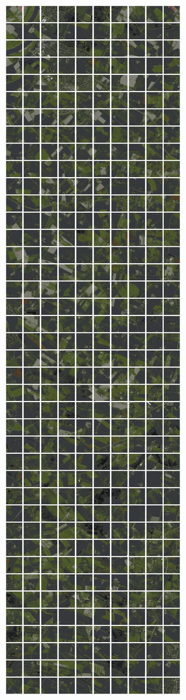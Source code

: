 <html>
<div>
<img src="https://github.com/HakkaTjakka/NL_TILE_MAP/blob/main/18/636/-1048/r.6360.-10480.png" height="44" width="44">
<img src="https://github.com/HakkaTjakka/NL_TILE_MAP/blob/main/18/636/-1048/r.6361.-10480.png" height="44" width="44">
<img src="https://github.com/HakkaTjakka/NL_TILE_MAP/blob/main/18/636/-1048/r.6362.-10480.png" height="44" width="44">
<img src="https://github.com/HakkaTjakka/NL_TILE_MAP/blob/main/18/636/-1048/r.6363.-10480.png" height="44" width="44">
<img src="https://github.com/HakkaTjakka/NL_TILE_MAP/blob/main/18/636/-1048/r.6364.-10480.png" height="44" width="44">
<img src="https://github.com/HakkaTjakka/NL_TILE_MAP/blob/main/18/636/-1048/r.6365.-10480.png" height="44" width="44">
<img src="https://github.com/HakkaTjakka/NL_TILE_MAP/blob/main/18/636/-1048/r.6366.-10480.png" height="44" width="44">
<img src="https://github.com/HakkaTjakka/NL_TILE_MAP/blob/main/18/636/-1048/r.6367.-10480.png" height="44" width="44">
<img src="https://github.com/HakkaTjakka/NL_TILE_MAP/blob/main/18/636/-1048/r.6368.-10480.png" height="44" width="44">
<img src="https://github.com/HakkaTjakka/NL_TILE_MAP/blob/main/18/636/-1048/r.6369.-10480.png" height="44" width="44">
<img src="https://github.com/HakkaTjakka/NL_TILE_MAP/blob/main/18/637/-1048/r.6370.-10480.png" height="44" width="44">
<img src="https://github.com/HakkaTjakka/NL_TILE_MAP/blob/main/18/637/-1048/r.6371.-10480.png" height="44" width="44">
<img src="https://github.com/HakkaTjakka/NL_TILE_MAP/blob/main/18/637/-1048/r.6372.-10480.png" height="44" width="44">
<img src="https://github.com/HakkaTjakka/NL_TILE_MAP/blob/main/18/637/-1048/r.6373.-10480.png" height="44" width="44">
<img src="https://github.com/HakkaTjakka/NL_TILE_MAP/blob/main/18/637/-1048/r.6374.-10480.png" height="44" width="44">
<img src="https://github.com/HakkaTjakka/NL_TILE_MAP/blob/main/18/637/-1048/r.6375.-10480.png" height="44" width="44">
<img src="https://github.com/HakkaTjakka/NL_TILE_MAP/blob/main/18/637/-1048/r.6376.-10480.png" height="44" width="44">
<img src="https://github.com/HakkaTjakka/NL_TILE_MAP/blob/main/18/637/-1048/r.6377.-10480.png" height="44" width="44">
<img src="https://github.com/HakkaTjakka/NL_TILE_MAP/blob/main/18/637/-1048/r.6378.-10480.png" height="44" width="44">
<img src="https://github.com/HakkaTjakka/NL_TILE_MAP/blob/main/18/637/-1048/r.6379.-10480.png" height="44" width="44">
<br>
<img src="https://github.com/HakkaTjakka/NL_TILE_MAP/blob/main/18/636/-1048/r.6360.-10479.png" height="44" width="44">
<img src="https://github.com/HakkaTjakka/NL_TILE_MAP/blob/main/18/636/-1048/r.6361.-10479.png" height="44" width="44">
<img src="https://github.com/HakkaTjakka/NL_TILE_MAP/blob/main/18/636/-1048/r.6362.-10479.png" height="44" width="44">
<img src="https://github.com/HakkaTjakka/NL_TILE_MAP/blob/main/18/636/-1048/r.6363.-10479.png" height="44" width="44">
<img src="https://github.com/HakkaTjakka/NL_TILE_MAP/blob/main/18/636/-1048/r.6364.-10479.png" height="44" width="44">
<img src="https://github.com/HakkaTjakka/NL_TILE_MAP/blob/main/18/636/-1048/r.6365.-10479.png" height="44" width="44">
<img src="https://github.com/HakkaTjakka/NL_TILE_MAP/blob/main/18/636/-1048/r.6366.-10479.png" height="44" width="44">
<img src="https://github.com/HakkaTjakka/NL_TILE_MAP/blob/main/18/636/-1048/r.6367.-10479.png" height="44" width="44">
<img src="https://github.com/HakkaTjakka/NL_TILE_MAP/blob/main/18/636/-1048/r.6368.-10479.png" height="44" width="44">
<img src="https://github.com/HakkaTjakka/NL_TILE_MAP/blob/main/18/636/-1048/r.6369.-10479.png" height="44" width="44">
<img src="https://github.com/HakkaTjakka/NL_TILE_MAP/blob/main/18/637/-1048/r.6370.-10479.png" height="44" width="44">
<img src="https://github.com/HakkaTjakka/NL_TILE_MAP/blob/main/18/637/-1048/r.6371.-10479.png" height="44" width="44">
<img src="https://github.com/HakkaTjakka/NL_TILE_MAP/blob/main/18/637/-1048/r.6372.-10479.png" height="44" width="44">
<img src="https://github.com/HakkaTjakka/NL_TILE_MAP/blob/main/18/637/-1048/r.6373.-10479.png" height="44" width="44">
<img src="https://github.com/HakkaTjakka/NL_TILE_MAP/blob/main/18/637/-1048/r.6374.-10479.png" height="44" width="44">
<img src="https://github.com/HakkaTjakka/NL_TILE_MAP/blob/main/18/637/-1048/r.6375.-10479.png" height="44" width="44">
<img src="https://github.com/HakkaTjakka/NL_TILE_MAP/blob/main/18/637/-1048/r.6376.-10479.png" height="44" width="44">
<img src="https://github.com/HakkaTjakka/NL_TILE_MAP/blob/main/18/637/-1048/r.6377.-10479.png" height="44" width="44">
<img src="https://github.com/HakkaTjakka/NL_TILE_MAP/blob/main/18/637/-1048/r.6378.-10479.png" height="44" width="44">
<img src="https://github.com/HakkaTjakka/NL_TILE_MAP/blob/main/18/637/-1048/r.6379.-10479.png" height="44" width="44">
<br>
<img src="https://github.com/HakkaTjakka/NL_TILE_MAP/blob/main/18/636/-1048/r.6360.-10478.png" height="44" width="44">
<img src="https://github.com/HakkaTjakka/NL_TILE_MAP/blob/main/18/636/-1048/r.6361.-10478.png" height="44" width="44">
<img src="https://github.com/HakkaTjakka/NL_TILE_MAP/blob/main/18/636/-1048/r.6362.-10478.png" height="44" width="44">
<img src="https://github.com/HakkaTjakka/NL_TILE_MAP/blob/main/18/636/-1048/r.6363.-10478.png" height="44" width="44">
<img src="https://github.com/HakkaTjakka/NL_TILE_MAP/blob/main/18/636/-1048/r.6364.-10478.png" height="44" width="44">
<img src="https://github.com/HakkaTjakka/NL_TILE_MAP/blob/main/18/636/-1048/r.6365.-10478.png" height="44" width="44">
<img src="https://github.com/HakkaTjakka/NL_TILE_MAP/blob/main/18/636/-1048/r.6366.-10478.png" height="44" width="44">
<img src="https://github.com/HakkaTjakka/NL_TILE_MAP/blob/main/18/636/-1048/r.6367.-10478.png" height="44" width="44">
<img src="https://github.com/HakkaTjakka/NL_TILE_MAP/blob/main/18/636/-1048/r.6368.-10478.png" height="44" width="44">
<img src="https://github.com/HakkaTjakka/NL_TILE_MAP/blob/main/18/636/-1048/r.6369.-10478.png" height="44" width="44">
<img src="https://github.com/HakkaTjakka/NL_TILE_MAP/blob/main/18/637/-1048/r.6370.-10478.png" height="44" width="44">
<img src="https://github.com/HakkaTjakka/NL_TILE_MAP/blob/main/18/637/-1048/r.6371.-10478.png" height="44" width="44">
<img src="https://github.com/HakkaTjakka/NL_TILE_MAP/blob/main/18/637/-1048/r.6372.-10478.png" height="44" width="44">
<img src="https://github.com/HakkaTjakka/NL_TILE_MAP/blob/main/18/637/-1048/r.6373.-10478.png" height="44" width="44">
<img src="https://github.com/HakkaTjakka/NL_TILE_MAP/blob/main/18/637/-1048/r.6374.-10478.png" height="44" width="44">
<img src="https://github.com/HakkaTjakka/NL_TILE_MAP/blob/main/18/637/-1048/r.6375.-10478.png" height="44" width="44">
<img src="https://github.com/HakkaTjakka/NL_TILE_MAP/blob/main/18/637/-1048/r.6376.-10478.png" height="44" width="44">
<img src="https://github.com/HakkaTjakka/NL_TILE_MAP/blob/main/18/637/-1048/r.6377.-10478.png" height="44" width="44">
<img src="https://github.com/HakkaTjakka/NL_TILE_MAP/blob/main/18/637/-1048/r.6378.-10478.png" height="44" width="44">
<img src="https://github.com/HakkaTjakka/NL_TILE_MAP/blob/main/18/637/-1048/r.6379.-10478.png" height="44" width="44">
<br>
<img src="https://github.com/HakkaTjakka/NL_TILE_MAP/blob/main/18/636/-1048/r.6360.-10477.png" height="44" width="44">
<img src="https://github.com/HakkaTjakka/NL_TILE_MAP/blob/main/18/636/-1048/r.6361.-10477.png" height="44" width="44">
<img src="https://github.com/HakkaTjakka/NL_TILE_MAP/blob/main/18/636/-1048/r.6362.-10477.png" height="44" width="44">
<img src="https://github.com/HakkaTjakka/NL_TILE_MAP/blob/main/18/636/-1048/r.6363.-10477.png" height="44" width="44">
<img src="https://github.com/HakkaTjakka/NL_TILE_MAP/blob/main/18/636/-1048/r.6364.-10477.png" height="44" width="44">
<img src="https://github.com/HakkaTjakka/NL_TILE_MAP/blob/main/18/636/-1048/r.6365.-10477.png" height="44" width="44">
<img src="https://github.com/HakkaTjakka/NL_TILE_MAP/blob/main/18/636/-1048/r.6366.-10477.png" height="44" width="44">
<img src="https://github.com/HakkaTjakka/NL_TILE_MAP/blob/main/18/636/-1048/r.6367.-10477.png" height="44" width="44">
<img src="https://github.com/HakkaTjakka/NL_TILE_MAP/blob/main/18/636/-1048/r.6368.-10477.png" height="44" width="44">
<img src="https://github.com/HakkaTjakka/NL_TILE_MAP/blob/main/18/636/-1048/r.6369.-10477.png" height="44" width="44">
<img src="https://github.com/HakkaTjakka/NL_TILE_MAP/blob/main/18/637/-1048/r.6370.-10477.png" height="44" width="44">
<img src="https://github.com/HakkaTjakka/NL_TILE_MAP/blob/main/18/637/-1048/r.6371.-10477.png" height="44" width="44">
<img src="https://github.com/HakkaTjakka/NL_TILE_MAP/blob/main/18/637/-1048/r.6372.-10477.png" height="44" width="44">
<img src="https://github.com/HakkaTjakka/NL_TILE_MAP/blob/main/18/637/-1048/r.6373.-10477.png" height="44" width="44">
<img src="https://github.com/HakkaTjakka/NL_TILE_MAP/blob/main/18/637/-1048/r.6374.-10477.png" height="44" width="44">
<img src="https://github.com/HakkaTjakka/NL_TILE_MAP/blob/main/18/637/-1048/r.6375.-10477.png" height="44" width="44">
<img src="https://github.com/HakkaTjakka/NL_TILE_MAP/blob/main/18/637/-1048/r.6376.-10477.png" height="44" width="44">
<img src="https://github.com/HakkaTjakka/NL_TILE_MAP/blob/main/18/637/-1048/r.6377.-10477.png" height="44" width="44">
<img src="https://github.com/HakkaTjakka/NL_TILE_MAP/blob/main/18/637/-1048/r.6378.-10477.png" height="44" width="44">
<img src="https://github.com/HakkaTjakka/NL_TILE_MAP/blob/main/18/637/-1048/r.6379.-10477.png" height="44" width="44">
<br>
<img src="https://github.com/HakkaTjakka/NL_TILE_MAP/blob/main/18/636/-1048/r.6360.-10476.png" height="44" width="44">
<img src="https://github.com/HakkaTjakka/NL_TILE_MAP/blob/main/18/636/-1048/r.6361.-10476.png" height="44" width="44">
<img src="https://github.com/HakkaTjakka/NL_TILE_MAP/blob/main/18/636/-1048/r.6362.-10476.png" height="44" width="44">
<img src="https://github.com/HakkaTjakka/NL_TILE_MAP/blob/main/18/636/-1048/r.6363.-10476.png" height="44" width="44">
<img src="https://github.com/HakkaTjakka/NL_TILE_MAP/blob/main/18/636/-1048/r.6364.-10476.png" height="44" width="44">
<img src="https://github.com/HakkaTjakka/NL_TILE_MAP/blob/main/18/636/-1048/r.6365.-10476.png" height="44" width="44">
<img src="https://github.com/HakkaTjakka/NL_TILE_MAP/blob/main/18/636/-1048/r.6366.-10476.png" height="44" width="44">
<img src="https://github.com/HakkaTjakka/NL_TILE_MAP/blob/main/18/636/-1048/r.6367.-10476.png" height="44" width="44">
<img src="https://github.com/HakkaTjakka/NL_TILE_MAP/blob/main/18/636/-1048/r.6368.-10476.png" height="44" width="44">
<img src="https://github.com/HakkaTjakka/NL_TILE_MAP/blob/main/18/636/-1048/r.6369.-10476.png" height="44" width="44">
<img src="https://github.com/HakkaTjakka/NL_TILE_MAP/blob/main/18/637/-1048/r.6370.-10476.png" height="44" width="44">
<img src="https://github.com/HakkaTjakka/NL_TILE_MAP/blob/main/18/637/-1048/r.6371.-10476.png" height="44" width="44">
<img src="https://github.com/HakkaTjakka/NL_TILE_MAP/blob/main/18/637/-1048/r.6372.-10476.png" height="44" width="44">
<img src="https://github.com/HakkaTjakka/NL_TILE_MAP/blob/main/18/637/-1048/r.6373.-10476.png" height="44" width="44">
<img src="https://github.com/HakkaTjakka/NL_TILE_MAP/blob/main/18/637/-1048/r.6374.-10476.png" height="44" width="44">
<img src="https://github.com/HakkaTjakka/NL_TILE_MAP/blob/main/18/637/-1048/r.6375.-10476.png" height="44" width="44">
<img src="https://github.com/HakkaTjakka/NL_TILE_MAP/blob/main/18/637/-1048/r.6376.-10476.png" height="44" width="44">
<img src="https://github.com/HakkaTjakka/NL_TILE_MAP/blob/main/18/637/-1048/r.6377.-10476.png" height="44" width="44">
<img src="https://github.com/HakkaTjakka/NL_TILE_MAP/blob/main/18/637/-1048/r.6378.-10476.png" height="44" width="44">
<img src="https://github.com/HakkaTjakka/NL_TILE_MAP/blob/main/18/637/-1048/r.6379.-10476.png" height="44" width="44">
<br>
<img src="https://github.com/HakkaTjakka/NL_TILE_MAP/blob/main/18/636/-1048/r.6360.-10475.png" height="44" width="44">
<img src="https://github.com/HakkaTjakka/NL_TILE_MAP/blob/main/18/636/-1048/r.6361.-10475.png" height="44" width="44">
<img src="https://github.com/HakkaTjakka/NL_TILE_MAP/blob/main/18/636/-1048/r.6362.-10475.png" height="44" width="44">
<img src="https://github.com/HakkaTjakka/NL_TILE_MAP/blob/main/18/636/-1048/r.6363.-10475.png" height="44" width="44">
<img src="https://github.com/HakkaTjakka/NL_TILE_MAP/blob/main/18/636/-1048/r.6364.-10475.png" height="44" width="44">
<img src="https://github.com/HakkaTjakka/NL_TILE_MAP/blob/main/18/636/-1048/r.6365.-10475.png" height="44" width="44">
<img src="https://github.com/HakkaTjakka/NL_TILE_MAP/blob/main/18/636/-1048/r.6366.-10475.png" height="44" width="44">
<img src="https://github.com/HakkaTjakka/NL_TILE_MAP/blob/main/18/636/-1048/r.6367.-10475.png" height="44" width="44">
<img src="https://github.com/HakkaTjakka/NL_TILE_MAP/blob/main/18/636/-1048/r.6368.-10475.png" height="44" width="44">
<img src="https://github.com/HakkaTjakka/NL_TILE_MAP/blob/main/18/636/-1048/r.6369.-10475.png" height="44" width="44">
<img src="https://github.com/HakkaTjakka/NL_TILE_MAP/blob/main/18/637/-1048/r.6370.-10475.png" height="44" width="44">
<img src="https://github.com/HakkaTjakka/NL_TILE_MAP/blob/main/18/637/-1048/r.6371.-10475.png" height="44" width="44">
<img src="https://github.com/HakkaTjakka/NL_TILE_MAP/blob/main/18/637/-1048/r.6372.-10475.png" height="44" width="44">
<img src="https://github.com/HakkaTjakka/NL_TILE_MAP/blob/main/18/637/-1048/r.6373.-10475.png" height="44" width="44">
<img src="https://github.com/HakkaTjakka/NL_TILE_MAP/blob/main/18/637/-1048/r.6374.-10475.png" height="44" width="44">
<img src="https://github.com/HakkaTjakka/NL_TILE_MAP/blob/main/18/637/-1048/r.6375.-10475.png" height="44" width="44">
<img src="https://github.com/HakkaTjakka/NL_TILE_MAP/blob/main/18/637/-1048/r.6376.-10475.png" height="44" width="44">
<img src="https://github.com/HakkaTjakka/NL_TILE_MAP/blob/main/18/637/-1048/r.6377.-10475.png" height="44" width="44">
<img src="https://github.com/HakkaTjakka/NL_TILE_MAP/blob/main/18/637/-1048/r.6378.-10475.png" height="44" width="44">
<img src="https://github.com/HakkaTjakka/NL_TILE_MAP/blob/main/18/637/-1048/r.6379.-10475.png" height="44" width="44">
<br>
<img src="https://github.com/HakkaTjakka/NL_TILE_MAP/blob/main/18/636/-1048/r.6360.-10474.png" height="44" width="44">
<img src="https://github.com/HakkaTjakka/NL_TILE_MAP/blob/main/18/636/-1048/r.6361.-10474.png" height="44" width="44">
<img src="https://github.com/HakkaTjakka/NL_TILE_MAP/blob/main/18/636/-1048/r.6362.-10474.png" height="44" width="44">
<img src="https://github.com/HakkaTjakka/NL_TILE_MAP/blob/main/18/636/-1048/r.6363.-10474.png" height="44" width="44">
<img src="https://github.com/HakkaTjakka/NL_TILE_MAP/blob/main/18/636/-1048/r.6364.-10474.png" height="44" width="44">
<img src="https://github.com/HakkaTjakka/NL_TILE_MAP/blob/main/18/636/-1048/r.6365.-10474.png" height="44" width="44">
<img src="https://github.com/HakkaTjakka/NL_TILE_MAP/blob/main/18/636/-1048/r.6366.-10474.png" height="44" width="44">
<img src="https://github.com/HakkaTjakka/NL_TILE_MAP/blob/main/18/636/-1048/r.6367.-10474.png" height="44" width="44">
<img src="https://github.com/HakkaTjakka/NL_TILE_MAP/blob/main/18/636/-1048/r.6368.-10474.png" height="44" width="44">
<img src="https://github.com/HakkaTjakka/NL_TILE_MAP/blob/main/18/636/-1048/r.6369.-10474.png" height="44" width="44">
<img src="https://github.com/HakkaTjakka/NL_TILE_MAP/blob/main/18/637/-1048/r.6370.-10474.png" height="44" width="44">
<img src="https://github.com/HakkaTjakka/NL_TILE_MAP/blob/main/18/637/-1048/r.6371.-10474.png" height="44" width="44">
<img src="https://github.com/HakkaTjakka/NL_TILE_MAP/blob/main/18/637/-1048/r.6372.-10474.png" height="44" width="44">
<img src="https://github.com/HakkaTjakka/NL_TILE_MAP/blob/main/18/637/-1048/r.6373.-10474.png" height="44" width="44">
<img src="https://github.com/HakkaTjakka/NL_TILE_MAP/blob/main/18/637/-1048/r.6374.-10474.png" height="44" width="44">
<img src="https://github.com/HakkaTjakka/NL_TILE_MAP/blob/main/18/637/-1048/r.6375.-10474.png" height="44" width="44">
<img src="https://github.com/HakkaTjakka/NL_TILE_MAP/blob/main/18/637/-1048/r.6376.-10474.png" height="44" width="44">
<img src="https://github.com/HakkaTjakka/NL_TILE_MAP/blob/main/18/637/-1048/r.6377.-10474.png" height="44" width="44">
<img src="https://github.com/HakkaTjakka/NL_TILE_MAP/blob/main/18/637/-1048/r.6378.-10474.png" height="44" width="44">
<img src="https://github.com/HakkaTjakka/NL_TILE_MAP/blob/main/18/637/-1048/r.6379.-10474.png" height="44" width="44">
<br>
<img src="https://github.com/HakkaTjakka/NL_TILE_MAP/blob/main/18/636/-1048/r.6360.-10473.png" height="44" width="44">
<img src="https://github.com/HakkaTjakka/NL_TILE_MAP/blob/main/18/636/-1048/r.6361.-10473.png" height="44" width="44">
<img src="https://github.com/HakkaTjakka/NL_TILE_MAP/blob/main/18/636/-1048/r.6362.-10473.png" height="44" width="44">
<img src="https://github.com/HakkaTjakka/NL_TILE_MAP/blob/main/18/636/-1048/r.6363.-10473.png" height="44" width="44">
<img src="https://github.com/HakkaTjakka/NL_TILE_MAP/blob/main/18/636/-1048/r.6364.-10473.png" height="44" width="44">
<img src="https://github.com/HakkaTjakka/NL_TILE_MAP/blob/main/18/636/-1048/r.6365.-10473.png" height="44" width="44">
<img src="https://github.com/HakkaTjakka/NL_TILE_MAP/blob/main/18/636/-1048/r.6366.-10473.png" height="44" width="44">
<img src="https://github.com/HakkaTjakka/NL_TILE_MAP/blob/main/18/636/-1048/r.6367.-10473.png" height="44" width="44">
<img src="https://github.com/HakkaTjakka/NL_TILE_MAP/blob/main/18/636/-1048/r.6368.-10473.png" height="44" width="44">
<img src="https://github.com/HakkaTjakka/NL_TILE_MAP/blob/main/18/636/-1048/r.6369.-10473.png" height="44" width="44">
<img src="https://github.com/HakkaTjakka/NL_TILE_MAP/blob/main/18/637/-1048/r.6370.-10473.png" height="44" width="44">
<img src="https://github.com/HakkaTjakka/NL_TILE_MAP/blob/main/18/637/-1048/r.6371.-10473.png" height="44" width="44">
<img src="https://github.com/HakkaTjakka/NL_TILE_MAP/blob/main/18/637/-1048/r.6372.-10473.png" height="44" width="44">
<img src="https://github.com/HakkaTjakka/NL_TILE_MAP/blob/main/18/637/-1048/r.6373.-10473.png" height="44" width="44">
<img src="https://github.com/HakkaTjakka/NL_TILE_MAP/blob/main/18/637/-1048/r.6374.-10473.png" height="44" width="44">
<img src="https://github.com/HakkaTjakka/NL_TILE_MAP/blob/main/18/637/-1048/r.6375.-10473.png" height="44" width="44">
<img src="https://github.com/HakkaTjakka/NL_TILE_MAP/blob/main/18/637/-1048/r.6376.-10473.png" height="44" width="44">
<img src="https://github.com/HakkaTjakka/NL_TILE_MAP/blob/main/18/637/-1048/r.6377.-10473.png" height="44" width="44">
<img src="https://github.com/HakkaTjakka/NL_TILE_MAP/blob/main/18/637/-1048/r.6378.-10473.png" height="44" width="44">
<img src="https://github.com/HakkaTjakka/NL_TILE_MAP/blob/main/18/637/-1048/r.6379.-10473.png" height="44" width="44">
<br>
<img src="https://github.com/HakkaTjakka/NL_TILE_MAP/blob/main/18/636/-1048/r.6360.-10472.png" height="44" width="44">
<img src="https://github.com/HakkaTjakka/NL_TILE_MAP/blob/main/18/636/-1048/r.6361.-10472.png" height="44" width="44">
<img src="https://github.com/HakkaTjakka/NL_TILE_MAP/blob/main/18/636/-1048/r.6362.-10472.png" height="44" width="44">
<img src="https://github.com/HakkaTjakka/NL_TILE_MAP/blob/main/18/636/-1048/r.6363.-10472.png" height="44" width="44">
<img src="https://github.com/HakkaTjakka/NL_TILE_MAP/blob/main/18/636/-1048/r.6364.-10472.png" height="44" width="44">
<img src="https://github.com/HakkaTjakka/NL_TILE_MAP/blob/main/18/636/-1048/r.6365.-10472.png" height="44" width="44">
<img src="https://github.com/HakkaTjakka/NL_TILE_MAP/blob/main/18/636/-1048/r.6366.-10472.png" height="44" width="44">
<img src="https://github.com/HakkaTjakka/NL_TILE_MAP/blob/main/18/636/-1048/r.6367.-10472.png" height="44" width="44">
<img src="https://github.com/HakkaTjakka/NL_TILE_MAP/blob/main/18/636/-1048/r.6368.-10472.png" height="44" width="44">
<img src="https://github.com/HakkaTjakka/NL_TILE_MAP/blob/main/18/636/-1048/r.6369.-10472.png" height="44" width="44">
<img src="https://github.com/HakkaTjakka/NL_TILE_MAP/blob/main/18/637/-1048/r.6370.-10472.png" height="44" width="44">
<img src="https://github.com/HakkaTjakka/NL_TILE_MAP/blob/main/18/637/-1048/r.6371.-10472.png" height="44" width="44">
<img src="https://github.com/HakkaTjakka/NL_TILE_MAP/blob/main/18/637/-1048/r.6372.-10472.png" height="44" width="44">
<img src="https://github.com/HakkaTjakka/NL_TILE_MAP/blob/main/18/637/-1048/r.6373.-10472.png" height="44" width="44">
<img src="https://github.com/HakkaTjakka/NL_TILE_MAP/blob/main/18/637/-1048/r.6374.-10472.png" height="44" width="44">
<img src="https://github.com/HakkaTjakka/NL_TILE_MAP/blob/main/18/637/-1048/r.6375.-10472.png" height="44" width="44">
<img src="https://github.com/HakkaTjakka/NL_TILE_MAP/blob/main/18/637/-1048/r.6376.-10472.png" height="44" width="44">
<img src="https://github.com/HakkaTjakka/NL_TILE_MAP/blob/main/18/637/-1048/r.6377.-10472.png" height="44" width="44">
<img src="https://github.com/HakkaTjakka/NL_TILE_MAP/blob/main/18/637/-1048/r.6378.-10472.png" height="44" width="44">
<img src="https://github.com/HakkaTjakka/NL_TILE_MAP/blob/main/18/637/-1048/r.6379.-10472.png" height="44" width="44">
<br>
<img src="https://github.com/HakkaTjakka/NL_TILE_MAP/blob/main/18/636/-1048/r.6360.-10471.png" height="44" width="44">
<img src="https://github.com/HakkaTjakka/NL_TILE_MAP/blob/main/18/636/-1048/r.6361.-10471.png" height="44" width="44">
<img src="https://github.com/HakkaTjakka/NL_TILE_MAP/blob/main/18/636/-1048/r.6362.-10471.png" height="44" width="44">
<img src="https://github.com/HakkaTjakka/NL_TILE_MAP/blob/main/18/636/-1048/r.6363.-10471.png" height="44" width="44">
<img src="https://github.com/HakkaTjakka/NL_TILE_MAP/blob/main/18/636/-1048/r.6364.-10471.png" height="44" width="44">
<img src="https://github.com/HakkaTjakka/NL_TILE_MAP/blob/main/18/636/-1048/r.6365.-10471.png" height="44" width="44">
<img src="https://github.com/HakkaTjakka/NL_TILE_MAP/blob/main/18/636/-1048/r.6366.-10471.png" height="44" width="44">
<img src="https://github.com/HakkaTjakka/NL_TILE_MAP/blob/main/18/636/-1048/r.6367.-10471.png" height="44" width="44">
<img src="https://github.com/HakkaTjakka/NL_TILE_MAP/blob/main/18/636/-1048/r.6368.-10471.png" height="44" width="44">
<img src="https://github.com/HakkaTjakka/NL_TILE_MAP/blob/main/18/636/-1048/r.6369.-10471.png" height="44" width="44">
<img src="https://github.com/HakkaTjakka/NL_TILE_MAP/blob/main/18/637/-1048/r.6370.-10471.png" height="44" width="44">
<img src="https://github.com/HakkaTjakka/NL_TILE_MAP/blob/main/18/637/-1048/r.6371.-10471.png" height="44" width="44">
<img src="https://github.com/HakkaTjakka/NL_TILE_MAP/blob/main/18/637/-1048/r.6372.-10471.png" height="44" width="44">
<img src="https://github.com/HakkaTjakka/NL_TILE_MAP/blob/main/18/637/-1048/r.6373.-10471.png" height="44" width="44">
<img src="https://github.com/HakkaTjakka/NL_TILE_MAP/blob/main/18/637/-1048/r.6374.-10471.png" height="44" width="44">
<img src="https://github.com/HakkaTjakka/NL_TILE_MAP/blob/main/18/637/-1048/r.6375.-10471.png" height="44" width="44">
<img src="https://github.com/HakkaTjakka/NL_TILE_MAP/blob/main/18/637/-1048/r.6376.-10471.png" height="44" width="44">
<img src="https://github.com/HakkaTjakka/NL_TILE_MAP/blob/main/18/637/-1048/r.6377.-10471.png" height="44" width="44">
<img src="https://github.com/HakkaTjakka/NL_TILE_MAP/blob/main/18/637/-1048/r.6378.-10471.png" height="44" width="44">
<img src="https://github.com/HakkaTjakka/NL_TILE_MAP/blob/main/18/637/-1048/r.6379.-10471.png" height="44" width="44">
<br>
<img src="https://github.com/HakkaTjakka/NL_TILE_MAP/blob/main/18/636/-1047/r.6360.-10470.png" height="44" width="44">
<img src="https://github.com/HakkaTjakka/NL_TILE_MAP/blob/main/18/636/-1047/r.6361.-10470.png" height="44" width="44">
<img src="https://github.com/HakkaTjakka/NL_TILE_MAP/blob/main/18/636/-1047/r.6362.-10470.png" height="44" width="44">
<img src="https://github.com/HakkaTjakka/NL_TILE_MAP/blob/main/18/636/-1047/r.6363.-10470.png" height="44" width="44">
<img src="https://github.com/HakkaTjakka/NL_TILE_MAP/blob/main/18/636/-1047/r.6364.-10470.png" height="44" width="44">
<img src="https://github.com/HakkaTjakka/NL_TILE_MAP/blob/main/18/636/-1047/r.6365.-10470.png" height="44" width="44">
<img src="https://github.com/HakkaTjakka/NL_TILE_MAP/blob/main/18/636/-1047/r.6366.-10470.png" height="44" width="44">
<img src="https://github.com/HakkaTjakka/NL_TILE_MAP/blob/main/18/636/-1047/r.6367.-10470.png" height="44" width="44">
<img src="https://github.com/HakkaTjakka/NL_TILE_MAP/blob/main/18/636/-1047/r.6368.-10470.png" height="44" width="44">
<img src="https://github.com/HakkaTjakka/NL_TILE_MAP/blob/main/18/636/-1047/r.6369.-10470.png" height="44" width="44">
<img src="https://github.com/HakkaTjakka/NL_TILE_MAP/blob/main/18/637/-1047/r.6370.-10470.png" height="44" width="44">
<img src="https://github.com/HakkaTjakka/NL_TILE_MAP/blob/main/18/637/-1047/r.6371.-10470.png" height="44" width="44">
<img src="https://github.com/HakkaTjakka/NL_TILE_MAP/blob/main/18/637/-1047/r.6372.-10470.png" height="44" width="44">
<img src="https://github.com/HakkaTjakka/NL_TILE_MAP/blob/main/18/637/-1047/r.6373.-10470.png" height="44" width="44">
<img src="https://github.com/HakkaTjakka/NL_TILE_MAP/blob/main/18/637/-1047/r.6374.-10470.png" height="44" width="44">
<img src="https://github.com/HakkaTjakka/NL_TILE_MAP/blob/main/18/637/-1047/r.6375.-10470.png" height="44" width="44">
<img src="https://github.com/HakkaTjakka/NL_TILE_MAP/blob/main/18/637/-1047/r.6376.-10470.png" height="44" width="44">
<img src="https://github.com/HakkaTjakka/NL_TILE_MAP/blob/main/18/637/-1047/r.6377.-10470.png" height="44" width="44">
<img src="https://github.com/HakkaTjakka/NL_TILE_MAP/blob/main/18/637/-1047/r.6378.-10470.png" height="44" width="44">
<img src="https://github.com/HakkaTjakka/NL_TILE_MAP/blob/main/18/637/-1047/r.6379.-10470.png" height="44" width="44">
<br>
<img src="https://github.com/HakkaTjakka/NL_TILE_MAP/blob/main/18/636/-1047/r.6360.-10469.png" height="44" width="44">
<img src="https://github.com/HakkaTjakka/NL_TILE_MAP/blob/main/18/636/-1047/r.6361.-10469.png" height="44" width="44">
<img src="https://github.com/HakkaTjakka/NL_TILE_MAP/blob/main/18/636/-1047/r.6362.-10469.png" height="44" width="44">
<img src="https://github.com/HakkaTjakka/NL_TILE_MAP/blob/main/18/636/-1047/r.6363.-10469.png" height="44" width="44">
<img src="https://github.com/HakkaTjakka/NL_TILE_MAP/blob/main/18/636/-1047/r.6364.-10469.png" height="44" width="44">
<img src="https://github.com/HakkaTjakka/NL_TILE_MAP/blob/main/18/636/-1047/r.6365.-10469.png" height="44" width="44">
<img src="https://github.com/HakkaTjakka/NL_TILE_MAP/blob/main/18/636/-1047/r.6366.-10469.png" height="44" width="44">
<img src="https://github.com/HakkaTjakka/NL_TILE_MAP/blob/main/18/636/-1047/r.6367.-10469.png" height="44" width="44">
<img src="https://github.com/HakkaTjakka/NL_TILE_MAP/blob/main/18/636/-1047/r.6368.-10469.png" height="44" width="44">
<img src="https://github.com/HakkaTjakka/NL_TILE_MAP/blob/main/18/636/-1047/r.6369.-10469.png" height="44" width="44">
<img src="https://github.com/HakkaTjakka/NL_TILE_MAP/blob/main/18/637/-1047/r.6370.-10469.png" height="44" width="44">
<img src="https://github.com/HakkaTjakka/NL_TILE_MAP/blob/main/18/637/-1047/r.6371.-10469.png" height="44" width="44">
<img src="https://github.com/HakkaTjakka/NL_TILE_MAP/blob/main/18/637/-1047/r.6372.-10469.png" height="44" width="44">
<img src="https://github.com/HakkaTjakka/NL_TILE_MAP/blob/main/18/637/-1047/r.6373.-10469.png" height="44" width="44">
<img src="https://github.com/HakkaTjakka/NL_TILE_MAP/blob/main/18/637/-1047/r.6374.-10469.png" height="44" width="44">
<img src="https://github.com/HakkaTjakka/NL_TILE_MAP/blob/main/18/637/-1047/r.6375.-10469.png" height="44" width="44">
<img src="https://github.com/HakkaTjakka/NL_TILE_MAP/blob/main/18/637/-1047/r.6376.-10469.png" height="44" width="44">
<img src="https://github.com/HakkaTjakka/NL_TILE_MAP/blob/main/18/637/-1047/r.6377.-10469.png" height="44" width="44">
<img src="https://github.com/HakkaTjakka/NL_TILE_MAP/blob/main/18/637/-1047/r.6378.-10469.png" height="44" width="44">
<img src="https://github.com/HakkaTjakka/NL_TILE_MAP/blob/main/18/637/-1047/r.6379.-10469.png" height="44" width="44">
<br>
<img src="https://github.com/HakkaTjakka/NL_TILE_MAP/blob/main/18/636/-1047/r.6360.-10468.png" height="44" width="44">
<img src="https://github.com/HakkaTjakka/NL_TILE_MAP/blob/main/18/636/-1047/r.6361.-10468.png" height="44" width="44">
<img src="https://github.com/HakkaTjakka/NL_TILE_MAP/blob/main/18/636/-1047/r.6362.-10468.png" height="44" width="44">
<img src="https://github.com/HakkaTjakka/NL_TILE_MAP/blob/main/18/636/-1047/r.6363.-10468.png" height="44" width="44">
<img src="https://github.com/HakkaTjakka/NL_TILE_MAP/blob/main/18/636/-1047/r.6364.-10468.png" height="44" width="44">
<img src="https://github.com/HakkaTjakka/NL_TILE_MAP/blob/main/18/636/-1047/r.6365.-10468.png" height="44" width="44">
<img src="https://github.com/HakkaTjakka/NL_TILE_MAP/blob/main/18/636/-1047/r.6366.-10468.png" height="44" width="44">
<img src="https://github.com/HakkaTjakka/NL_TILE_MAP/blob/main/18/636/-1047/r.6367.-10468.png" height="44" width="44">
<img src="https://github.com/HakkaTjakka/NL_TILE_MAP/blob/main/18/636/-1047/r.6368.-10468.png" height="44" width="44">
<img src="https://github.com/HakkaTjakka/NL_TILE_MAP/blob/main/18/636/-1047/r.6369.-10468.png" height="44" width="44">
<img src="https://github.com/HakkaTjakka/NL_TILE_MAP/blob/main/18/637/-1047/r.6370.-10468.png" height="44" width="44">
<img src="https://github.com/HakkaTjakka/NL_TILE_MAP/blob/main/18/637/-1047/r.6371.-10468.png" height="44" width="44">
<img src="https://github.com/HakkaTjakka/NL_TILE_MAP/blob/main/18/637/-1047/r.6372.-10468.png" height="44" width="44">
<img src="https://github.com/HakkaTjakka/NL_TILE_MAP/blob/main/18/637/-1047/r.6373.-10468.png" height="44" width="44">
<img src="https://github.com/HakkaTjakka/NL_TILE_MAP/blob/main/18/637/-1047/r.6374.-10468.png" height="44" width="44">
<img src="https://github.com/HakkaTjakka/NL_TILE_MAP/blob/main/18/637/-1047/r.6375.-10468.png" height="44" width="44">
<img src="https://github.com/HakkaTjakka/NL_TILE_MAP/blob/main/18/637/-1047/r.6376.-10468.png" height="44" width="44">
<img src="https://github.com/HakkaTjakka/NL_TILE_MAP/blob/main/18/637/-1047/r.6377.-10468.png" height="44" width="44">
<img src="https://github.com/HakkaTjakka/NL_TILE_MAP/blob/main/18/637/-1047/r.6378.-10468.png" height="44" width="44">
<img src="https://github.com/HakkaTjakka/NL_TILE_MAP/blob/main/18/637/-1047/r.6379.-10468.png" height="44" width="44">
<br>
<img src="https://github.com/HakkaTjakka/NL_TILE_MAP/blob/main/18/636/-1047/r.6360.-10467.png" height="44" width="44">
<img src="https://github.com/HakkaTjakka/NL_TILE_MAP/blob/main/18/636/-1047/r.6361.-10467.png" height="44" width="44">
<img src="https://github.com/HakkaTjakka/NL_TILE_MAP/blob/main/18/636/-1047/r.6362.-10467.png" height="44" width="44">
<img src="https://github.com/HakkaTjakka/NL_TILE_MAP/blob/main/18/636/-1047/r.6363.-10467.png" height="44" width="44">
<img src="https://github.com/HakkaTjakka/NL_TILE_MAP/blob/main/18/636/-1047/r.6364.-10467.png" height="44" width="44">
<img src="https://github.com/HakkaTjakka/NL_TILE_MAP/blob/main/18/636/-1047/r.6365.-10467.png" height="44" width="44">
<img src="https://github.com/HakkaTjakka/NL_TILE_MAP/blob/main/18/636/-1047/r.6366.-10467.png" height="44" width="44">
<img src="https://github.com/HakkaTjakka/NL_TILE_MAP/blob/main/18/636/-1047/r.6367.-10467.png" height="44" width="44">
<img src="https://github.com/HakkaTjakka/NL_TILE_MAP/blob/main/18/636/-1047/r.6368.-10467.png" height="44" width="44">
<img src="https://github.com/HakkaTjakka/NL_TILE_MAP/blob/main/18/636/-1047/r.6369.-10467.png" height="44" width="44">
<img src="https://github.com/HakkaTjakka/NL_TILE_MAP/blob/main/18/637/-1047/r.6370.-10467.png" height="44" width="44">
<img src="https://github.com/HakkaTjakka/NL_TILE_MAP/blob/main/18/637/-1047/r.6371.-10467.png" height="44" width="44">
<img src="https://github.com/HakkaTjakka/NL_TILE_MAP/blob/main/18/637/-1047/r.6372.-10467.png" height="44" width="44">
<img src="https://github.com/HakkaTjakka/NL_TILE_MAP/blob/main/18/637/-1047/r.6373.-10467.png" height="44" width="44">
<img src="https://github.com/HakkaTjakka/NL_TILE_MAP/blob/main/18/637/-1047/r.6374.-10467.png" height="44" width="44">
<img src="https://github.com/HakkaTjakka/NL_TILE_MAP/blob/main/18/637/-1047/r.6375.-10467.png" height="44" width="44">
<img src="https://github.com/HakkaTjakka/NL_TILE_MAP/blob/main/18/637/-1047/r.6376.-10467.png" height="44" width="44">
<img src="https://github.com/HakkaTjakka/NL_TILE_MAP/blob/main/18/637/-1047/r.6377.-10467.png" height="44" width="44">
<img src="https://github.com/HakkaTjakka/NL_TILE_MAP/blob/main/18/637/-1047/r.6378.-10467.png" height="44" width="44">
<img src="https://github.com/HakkaTjakka/NL_TILE_MAP/blob/main/18/637/-1047/r.6379.-10467.png" height="44" width="44">
<br>
<img src="https://github.com/HakkaTjakka/NL_TILE_MAP/blob/main/18/636/-1047/r.6360.-10466.png" height="44" width="44">
<img src="https://github.com/HakkaTjakka/NL_TILE_MAP/blob/main/18/636/-1047/r.6361.-10466.png" height="44" width="44">
<img src="https://github.com/HakkaTjakka/NL_TILE_MAP/blob/main/18/636/-1047/r.6362.-10466.png" height="44" width="44">
<img src="https://github.com/HakkaTjakka/NL_TILE_MAP/blob/main/18/636/-1047/r.6363.-10466.png" height="44" width="44">
<img src="https://github.com/HakkaTjakka/NL_TILE_MAP/blob/main/18/636/-1047/r.6364.-10466.png" height="44" width="44">
<img src="https://github.com/HakkaTjakka/NL_TILE_MAP/blob/main/18/636/-1047/r.6365.-10466.png" height="44" width="44">
<img src="https://github.com/HakkaTjakka/NL_TILE_MAP/blob/main/18/636/-1047/r.6366.-10466.png" height="44" width="44">
<img src="https://github.com/HakkaTjakka/NL_TILE_MAP/blob/main/18/636/-1047/r.6367.-10466.png" height="44" width="44">
<img src="https://github.com/HakkaTjakka/NL_TILE_MAP/blob/main/18/636/-1047/r.6368.-10466.png" height="44" width="44">
<img src="https://github.com/HakkaTjakka/NL_TILE_MAP/blob/main/18/636/-1047/r.6369.-10466.png" height="44" width="44">
<img src="https://github.com/HakkaTjakka/NL_TILE_MAP/blob/main/18/637/-1047/r.6370.-10466.png" height="44" width="44">
<img src="https://github.com/HakkaTjakka/NL_TILE_MAP/blob/main/18/637/-1047/r.6371.-10466.png" height="44" width="44">
<img src="https://github.com/HakkaTjakka/NL_TILE_MAP/blob/main/18/637/-1047/r.6372.-10466.png" height="44" width="44">
<img src="https://github.com/HakkaTjakka/NL_TILE_MAP/blob/main/18/637/-1047/r.6373.-10466.png" height="44" width="44">
<img src="https://github.com/HakkaTjakka/NL_TILE_MAP/blob/main/18/637/-1047/r.6374.-10466.png" height="44" width="44">
<img src="https://github.com/HakkaTjakka/NL_TILE_MAP/blob/main/18/637/-1047/r.6375.-10466.png" height="44" width="44">
<img src="https://github.com/HakkaTjakka/NL_TILE_MAP/blob/main/18/637/-1047/r.6376.-10466.png" height="44" width="44">
<img src="https://github.com/HakkaTjakka/NL_TILE_MAP/blob/main/18/637/-1047/r.6377.-10466.png" height="44" width="44">
<img src="https://github.com/HakkaTjakka/NL_TILE_MAP/blob/main/18/637/-1047/r.6378.-10466.png" height="44" width="44">
<img src="https://github.com/HakkaTjakka/NL_TILE_MAP/blob/main/18/637/-1047/r.6379.-10466.png" height="44" width="44">
<br>
<img src="https://github.com/HakkaTjakka/NL_TILE_MAP/blob/main/18/636/-1047/r.6360.-10465.png" height="44" width="44">
<img src="https://github.com/HakkaTjakka/NL_TILE_MAP/blob/main/18/636/-1047/r.6361.-10465.png" height="44" width="44">
<img src="https://github.com/HakkaTjakka/NL_TILE_MAP/blob/main/18/636/-1047/r.6362.-10465.png" height="44" width="44">
<img src="https://github.com/HakkaTjakka/NL_TILE_MAP/blob/main/18/636/-1047/r.6363.-10465.png" height="44" width="44">
<img src="https://github.com/HakkaTjakka/NL_TILE_MAP/blob/main/18/636/-1047/r.6364.-10465.png" height="44" width="44">
<img src="https://github.com/HakkaTjakka/NL_TILE_MAP/blob/main/18/636/-1047/r.6365.-10465.png" height="44" width="44">
<img src="https://github.com/HakkaTjakka/NL_TILE_MAP/blob/main/18/636/-1047/r.6366.-10465.png" height="44" width="44">
<img src="https://github.com/HakkaTjakka/NL_TILE_MAP/blob/main/18/636/-1047/r.6367.-10465.png" height="44" width="44">
<img src="https://github.com/HakkaTjakka/NL_TILE_MAP/blob/main/18/636/-1047/r.6368.-10465.png" height="44" width="44">
<img src="https://github.com/HakkaTjakka/NL_TILE_MAP/blob/main/18/636/-1047/r.6369.-10465.png" height="44" width="44">
<img src="https://github.com/HakkaTjakka/NL_TILE_MAP/blob/main/18/637/-1047/r.6370.-10465.png" height="44" width="44">
<img src="https://github.com/HakkaTjakka/NL_TILE_MAP/blob/main/18/637/-1047/r.6371.-10465.png" height="44" width="44">
<img src="https://github.com/HakkaTjakka/NL_TILE_MAP/blob/main/18/637/-1047/r.6372.-10465.png" height="44" width="44">
<img src="https://github.com/HakkaTjakka/NL_TILE_MAP/blob/main/18/637/-1047/r.6373.-10465.png" height="44" width="44">
<img src="https://github.com/HakkaTjakka/NL_TILE_MAP/blob/main/18/637/-1047/r.6374.-10465.png" height="44" width="44">
<img src="https://github.com/HakkaTjakka/NL_TILE_MAP/blob/main/18/637/-1047/r.6375.-10465.png" height="44" width="44">
<img src="https://github.com/HakkaTjakka/NL_TILE_MAP/blob/main/18/637/-1047/r.6376.-10465.png" height="44" width="44">
<img src="https://github.com/HakkaTjakka/NL_TILE_MAP/blob/main/18/637/-1047/r.6377.-10465.png" height="44" width="44">
<img src="https://github.com/HakkaTjakka/NL_TILE_MAP/blob/main/18/637/-1047/r.6378.-10465.png" height="44" width="44">
<img src="https://github.com/HakkaTjakka/NL_TILE_MAP/blob/main/18/637/-1047/r.6379.-10465.png" height="44" width="44">
<br>
<img src="https://github.com/HakkaTjakka/NL_TILE_MAP/blob/main/18/636/-1047/r.6360.-10464.png" height="44" width="44">
<img src="https://github.com/HakkaTjakka/NL_TILE_MAP/blob/main/18/636/-1047/r.6361.-10464.png" height="44" width="44">
<img src="https://github.com/HakkaTjakka/NL_TILE_MAP/blob/main/18/636/-1047/r.6362.-10464.png" height="44" width="44">
<img src="https://github.com/HakkaTjakka/NL_TILE_MAP/blob/main/18/636/-1047/r.6363.-10464.png" height="44" width="44">
<img src="https://github.com/HakkaTjakka/NL_TILE_MAP/blob/main/18/636/-1047/r.6364.-10464.png" height="44" width="44">
<img src="https://github.com/HakkaTjakka/NL_TILE_MAP/blob/main/18/636/-1047/r.6365.-10464.png" height="44" width="44">
<img src="https://github.com/HakkaTjakka/NL_TILE_MAP/blob/main/18/636/-1047/r.6366.-10464.png" height="44" width="44">
<img src="https://github.com/HakkaTjakka/NL_TILE_MAP/blob/main/18/636/-1047/r.6367.-10464.png" height="44" width="44">
<img src="https://github.com/HakkaTjakka/NL_TILE_MAP/blob/main/18/636/-1047/r.6368.-10464.png" height="44" width="44">
<img src="https://github.com/HakkaTjakka/NL_TILE_MAP/blob/main/18/636/-1047/r.6369.-10464.png" height="44" width="44">
<img src="https://github.com/HakkaTjakka/NL_TILE_MAP/blob/main/18/637/-1047/r.6370.-10464.png" height="44" width="44">
<img src="https://github.com/HakkaTjakka/NL_TILE_MAP/blob/main/18/637/-1047/r.6371.-10464.png" height="44" width="44">
<img src="https://github.com/HakkaTjakka/NL_TILE_MAP/blob/main/18/637/-1047/r.6372.-10464.png" height="44" width="44">
<img src="https://github.com/HakkaTjakka/NL_TILE_MAP/blob/main/18/637/-1047/r.6373.-10464.png" height="44" width="44">
<img src="https://github.com/HakkaTjakka/NL_TILE_MAP/blob/main/18/637/-1047/r.6374.-10464.png" height="44" width="44">
<img src="https://github.com/HakkaTjakka/NL_TILE_MAP/blob/main/18/637/-1047/r.6375.-10464.png" height="44" width="44">
<img src="https://github.com/HakkaTjakka/NL_TILE_MAP/blob/main/18/637/-1047/r.6376.-10464.png" height="44" width="44">
<img src="https://github.com/HakkaTjakka/NL_TILE_MAP/blob/main/18/637/-1047/r.6377.-10464.png" height="44" width="44">
<img src="https://github.com/HakkaTjakka/NL_TILE_MAP/blob/main/18/637/-1047/r.6378.-10464.png" height="44" width="44">
<img src="https://github.com/HakkaTjakka/NL_TILE_MAP/blob/main/18/637/-1047/r.6379.-10464.png" height="44" width="44">
<br>
<img src="https://github.com/HakkaTjakka/NL_TILE_MAP/blob/main/18/636/-1047/r.6360.-10463.png" height="44" width="44">
<img src="https://github.com/HakkaTjakka/NL_TILE_MAP/blob/main/18/636/-1047/r.6361.-10463.png" height="44" width="44">
<img src="https://github.com/HakkaTjakka/NL_TILE_MAP/blob/main/18/636/-1047/r.6362.-10463.png" height="44" width="44">
<img src="https://github.com/HakkaTjakka/NL_TILE_MAP/blob/main/18/636/-1047/r.6363.-10463.png" height="44" width="44">
<img src="https://github.com/HakkaTjakka/NL_TILE_MAP/blob/main/18/636/-1047/r.6364.-10463.png" height="44" width="44">
<img src="https://github.com/HakkaTjakka/NL_TILE_MAP/blob/main/18/636/-1047/r.6365.-10463.png" height="44" width="44">
<img src="https://github.com/HakkaTjakka/NL_TILE_MAP/blob/main/18/636/-1047/r.6366.-10463.png" height="44" width="44">
<img src="https://github.com/HakkaTjakka/NL_TILE_MAP/blob/main/18/636/-1047/r.6367.-10463.png" height="44" width="44">
<img src="https://github.com/HakkaTjakka/NL_TILE_MAP/blob/main/18/636/-1047/r.6368.-10463.png" height="44" width="44">
<img src="https://github.com/HakkaTjakka/NL_TILE_MAP/blob/main/18/636/-1047/r.6369.-10463.png" height="44" width="44">
<img src="https://github.com/HakkaTjakka/NL_TILE_MAP/blob/main/18/637/-1047/r.6370.-10463.png" height="44" width="44">
<img src="https://github.com/HakkaTjakka/NL_TILE_MAP/blob/main/18/637/-1047/r.6371.-10463.png" height="44" width="44">
<img src="https://github.com/HakkaTjakka/NL_TILE_MAP/blob/main/18/637/-1047/r.6372.-10463.png" height="44" width="44">
<img src="https://github.com/HakkaTjakka/NL_TILE_MAP/blob/main/18/637/-1047/r.6373.-10463.png" height="44" width="44">
<img src="https://github.com/HakkaTjakka/NL_TILE_MAP/blob/main/18/637/-1047/r.6374.-10463.png" height="44" width="44">
<img src="https://github.com/HakkaTjakka/NL_TILE_MAP/blob/main/18/637/-1047/r.6375.-10463.png" height="44" width="44">
<img src="https://github.com/HakkaTjakka/NL_TILE_MAP/blob/main/18/637/-1047/r.6376.-10463.png" height="44" width="44">
<img src="https://github.com/HakkaTjakka/NL_TILE_MAP/blob/main/18/637/-1047/r.6377.-10463.png" height="44" width="44">
<img src="https://github.com/HakkaTjakka/NL_TILE_MAP/blob/main/18/637/-1047/r.6378.-10463.png" height="44" width="44">
<img src="https://github.com/HakkaTjakka/NL_TILE_MAP/blob/main/18/637/-1047/r.6379.-10463.png" height="44" width="44">
<br>
<img src="https://github.com/HakkaTjakka/NL_TILE_MAP/blob/main/18/636/-1047/r.6360.-10462.png" height="44" width="44">
<img src="https://github.com/HakkaTjakka/NL_TILE_MAP/blob/main/18/636/-1047/r.6361.-10462.png" height="44" width="44">
<img src="https://github.com/HakkaTjakka/NL_TILE_MAP/blob/main/18/636/-1047/r.6362.-10462.png" height="44" width="44">
<img src="https://github.com/HakkaTjakka/NL_TILE_MAP/blob/main/18/636/-1047/r.6363.-10462.png" height="44" width="44">
<img src="https://github.com/HakkaTjakka/NL_TILE_MAP/blob/main/18/636/-1047/r.6364.-10462.png" height="44" width="44">
<img src="https://github.com/HakkaTjakka/NL_TILE_MAP/blob/main/18/636/-1047/r.6365.-10462.png" height="44" width="44">
<img src="https://github.com/HakkaTjakka/NL_TILE_MAP/blob/main/18/636/-1047/r.6366.-10462.png" height="44" width="44">
<img src="https://github.com/HakkaTjakka/NL_TILE_MAP/blob/main/18/636/-1047/r.6367.-10462.png" height="44" width="44">
<img src="https://github.com/HakkaTjakka/NL_TILE_MAP/blob/main/18/636/-1047/r.6368.-10462.png" height="44" width="44">
<img src="https://github.com/HakkaTjakka/NL_TILE_MAP/blob/main/18/636/-1047/r.6369.-10462.png" height="44" width="44">
<img src="https://github.com/HakkaTjakka/NL_TILE_MAP/blob/main/18/637/-1047/r.6370.-10462.png" height="44" width="44">
<img src="https://github.com/HakkaTjakka/NL_TILE_MAP/blob/main/18/637/-1047/r.6371.-10462.png" height="44" width="44">
<img src="https://github.com/HakkaTjakka/NL_TILE_MAP/blob/main/18/637/-1047/r.6372.-10462.png" height="44" width="44">
<img src="https://github.com/HakkaTjakka/NL_TILE_MAP/blob/main/18/637/-1047/r.6373.-10462.png" height="44" width="44">
<img src="https://github.com/HakkaTjakka/NL_TILE_MAP/blob/main/18/637/-1047/r.6374.-10462.png" height="44" width="44">
<img src="https://github.com/HakkaTjakka/NL_TILE_MAP/blob/main/18/637/-1047/r.6375.-10462.png" height="44" width="44">
<img src="https://github.com/HakkaTjakka/NL_TILE_MAP/blob/main/18/637/-1047/r.6376.-10462.png" height="44" width="44">
<img src="https://github.com/HakkaTjakka/NL_TILE_MAP/blob/main/18/637/-1047/r.6377.-10462.png" height="44" width="44">
<img src="https://github.com/HakkaTjakka/NL_TILE_MAP/blob/main/18/637/-1047/r.6378.-10462.png" height="44" width="44">
<img src="https://github.com/HakkaTjakka/NL_TILE_MAP/blob/main/18/637/-1047/r.6379.-10462.png" height="44" width="44">
<br>
<img src="https://github.com/HakkaTjakka/NL_TILE_MAP/blob/main/18/636/-1047/r.6360.-10461.png" height="44" width="44">
<img src="https://github.com/HakkaTjakka/NL_TILE_MAP/blob/main/18/636/-1047/r.6361.-10461.png" height="44" width="44">
<img src="https://github.com/HakkaTjakka/NL_TILE_MAP/blob/main/18/636/-1047/r.6362.-10461.png" height="44" width="44">
<img src="https://github.com/HakkaTjakka/NL_TILE_MAP/blob/main/18/636/-1047/r.6363.-10461.png" height="44" width="44">
<img src="https://github.com/HakkaTjakka/NL_TILE_MAP/blob/main/18/636/-1047/r.6364.-10461.png" height="44" width="44">
<img src="https://github.com/HakkaTjakka/NL_TILE_MAP/blob/main/18/636/-1047/r.6365.-10461.png" height="44" width="44">
<img src="https://github.com/HakkaTjakka/NL_TILE_MAP/blob/main/18/636/-1047/r.6366.-10461.png" height="44" width="44">
<img src="https://github.com/HakkaTjakka/NL_TILE_MAP/blob/main/18/636/-1047/r.6367.-10461.png" height="44" width="44">
<img src="https://github.com/HakkaTjakka/NL_TILE_MAP/blob/main/18/636/-1047/r.6368.-10461.png" height="44" width="44">
<img src="https://github.com/HakkaTjakka/NL_TILE_MAP/blob/main/18/636/-1047/r.6369.-10461.png" height="44" width="44">
<img src="https://github.com/HakkaTjakka/NL_TILE_MAP/blob/main/18/637/-1047/r.6370.-10461.png" height="44" width="44">
<img src="https://github.com/HakkaTjakka/NL_TILE_MAP/blob/main/18/637/-1047/r.6371.-10461.png" height="44" width="44">
<img src="https://github.com/HakkaTjakka/NL_TILE_MAP/blob/main/18/637/-1047/r.6372.-10461.png" height="44" width="44">
<img src="https://github.com/HakkaTjakka/NL_TILE_MAP/blob/main/18/637/-1047/r.6373.-10461.png" height="44" width="44">
<img src="https://github.com/HakkaTjakka/NL_TILE_MAP/blob/main/18/637/-1047/r.6374.-10461.png" height="44" width="44">
<img src="https://github.com/HakkaTjakka/NL_TILE_MAP/blob/main/18/637/-1047/r.6375.-10461.png" height="44" width="44">
<img src="https://github.com/HakkaTjakka/NL_TILE_MAP/blob/main/18/637/-1047/r.6376.-10461.png" height="44" width="44">
<img src="https://github.com/HakkaTjakka/NL_TILE_MAP/blob/main/18/637/-1047/r.6377.-10461.png" height="44" width="44">
<img src="https://github.com/HakkaTjakka/NL_TILE_MAP/blob/main/18/637/-1047/r.6378.-10461.png" height="44" width="44">
<img src="https://github.com/HakkaTjakka/NL_TILE_MAP/blob/main/18/637/-1047/r.6379.-10461.png" height="44" width="44">
<br>
</div>
</html>
